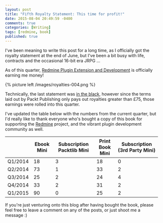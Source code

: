 ```yaml
---
layout: post
title: "Fifth Royalty Statement: This time for profit!"
date: 2015-08-04 20:49:59 -0400
comments: true
categories: [Writing]
tags: [redmine, book]
published: true
---
```


I've been meaning to write this post for a long time, as I officially got the royalty statement at the end of June, but I've been a bit busy with life, contracts and the occasional 16-bit era JRPG ...

As of this quarter, [Redmine Plugin Extension and Development](http://www.packtpub.com/redmine-plugin-extension-and-development/book) is officially earning me money!

{% picture left /images/royalties-004.png %}

Technically, the last statement was [in the black](https://en.wiktionary.org/wiki/in_the_black), however since the terms laid out by Packt Publishing only pays out royalties greater than £75, those earnings were rolled into this quarter.

I've updated the table below with the numbers from the current quarter, but I'd really like to thank everyone who's bought a copy of this book for supporting the [Redmine](http://www.redmine.org/) project, and the vibrant plugin development community as well.

| |Ebook Mini|Subscription Packtlib Mini|Print Book Mini|Subscription (3rd Party Mini)|
|-|----------|--------------------------|---------------|-----------------------------|
|Q1/2014|18|3|18|0|
|Q2/2014|73|1|33|2|
|Q3/2014|25|2|24|4|
|Q4/2014|33|2|31|2|
|Q1/2015|90|0|25|2|

If you're just venturing onto this blog after having bought the book, please feel free to leave a comment on any of the posts, or just shoot me a message :)